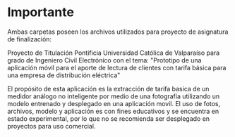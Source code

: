 # Importante
Ambas carpetas poseen los archivos utilizados para proyecto de asignatura de finalización: 

Proyecto de Titulación Pontificia Universidad Católica de Valparaíso para grado de Ingeniero Civil Electrónico con el tema: "Prototipo de una aplicación móvil para el aporte de lectura de clientes con tarifa básica para una empresa de distribución eléctrica"

El propósito de esta aplicación es la extracción de tarifa basica de un medidor análogo no inteligente por medio de una fotografía utilizando un modelo entrenado y desplegado en una aplicación movil. El uso de fotos, archivos, modelo y aplicación es con fines educativos y se encuentra en estado experimental, por lo que no se recomienda ser desplegado en proyectos para uso comercial.
